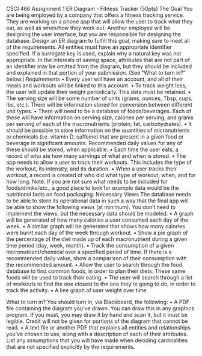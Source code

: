 CSCI 466 Assignment 1
ER Diagram - Fitness Tracker (50pts)
The Goal
You are being employed by a company that offers a fitness tracking service. They are working on a phone app
that will allow the user to track what they eat, as well as when/how they work out. Another employee will be
designing the user interface, but you are responsible for designing the database. Design an ER diagram
to fulfill this goal, making sure to meet all of the requirements. All entities must have an appropriate
identifier specified. If a surrogate key is used, explain why a natural key was not appropriate. In the interests
of saving space, attributes that are not part of an identifier may be omitted from the diagram, but they should
be included and explained in that portion of your submission. (See “What to turn in?” below.)
Requirements
• Every user will have an account, and all of their meals and workouts will be linked to this account.
• To track weight loss, the user will update their weight periodically. This data must be retained.
• The serving size will be some number of units (grams, ounces, Tbsp, cups, lbs, etc.). There will be
information stored for conversion between different unit types.
• There will need to be a database of foods/beverages. Each of these will have information on serving size,
calories per serving, and grams per serving of each of the macronutrients (protein, fat, carbohydrates).
• It should be possible to store information on the quantities of micronutrients or chemicals (i.e. vitamin
D, caffeine) that are present in a given food or beverage in significant amounts. Recommended daily
values for any of these should be stored, when applicable.
• Each time the user eats, a record of who ate how many servings of what and when is stored.
• The app needs to allow a user to track their workouts. This includes the type of the workout, its
intensity, and its duration.
• When a user tracks their workout, a record is created of who did what type of workout, when, and for
how long.
Note: If you are not sure what needs to be included for foods/drinks/etc., a good place to look for example
data would be the nutritional facts on food packaging.
Necessary Views
The database needs to be able to store its operational data in such a way that the final app will be able to show
the following views (at minimum). You don’t need to implement the views, but the necessary data should be
modeled.
• A graph will be generated of how many calories a user consumed each day of the week.
• A similar graph will be generated that shows how many calories were burnt each day of the week
through workout.
• Show a pie graph of the percentage of the diet made up of each macronutrient during a given time
period (day, week, month).
• Track the consumption of a given micronutrient/chemical over a specified period of time. If there is a
recommended daily value, show a comparison of their consumption with the recommended amount.
• Allow the user to search through the food database to find common foods, in order to plan their diets.
These same foods will be used to track their eating.
• The user will search through a list of workouts to find the one closest to the one they’re going to do,
in order to track the activity.
• A line graph of user weight over time.

What to turn in?
You should turn in, via Blackboard, the following:
• A PDF file containing the diagram you’ve drawn. You can draw this in any graphics program. If you
must, you may draw it by hand and scan it, but it must be legible. Credit will not be given for portions
of the diagram that cannot be read.
• A text file or another PDF that explains all entities and relationships you’ve chosen to use, along with
a description of each of their attributes. List any assumptions that you will have made when deciding
cardinalities that are not specified explicitly by the requirements.
